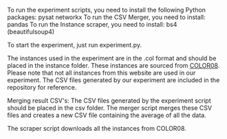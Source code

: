 To run the experiment scripts, you need to install the following Python packages:
pysat
networkx
To run the CSV Merger, you need to install:
pandas
To run the Instance scraper, you need to install:
bs4 (beautifulsoup4)

To start the experiment, just run experiment.py.

The instances used in the experiment are in the .col format and should be placed in the instance folder. 
These instances are sourced from [COLOR08](https://mat.tepper.cmu.edu/COLOR08/).
Please note that not all instances from this website are used in our experiment.
The CSV files generated by our experiment are included in the repository for reference.

Merging result CSV's:
The CSV files generated by the experiment script should be placed in the csv folder. 
The merger script merges these CSV files and creates a new CSV file containing the average of all the data.

The scraper script downloads all the instances from COLOR08.

